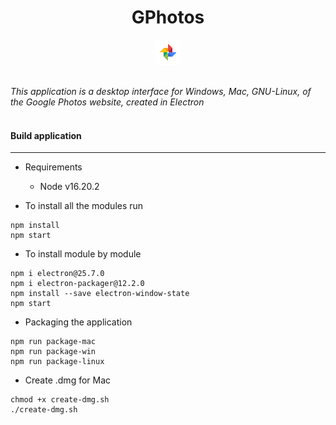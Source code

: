 <h1 align="center">GPhotos</h1>

<p align="center">
  <img src="https://github.com/fersilentt/gphotos/blob/main/assets/icons/icon.png" width="8%" />
</p>

<br/>
    <i>This application is a desktop interface for Windows, Mac, GNU-Linux, of the Google Photos website, created in Electron</i>
<br/>
<br/>


#### Build application
---

- Requirements

  - Node v16.20.2


- To install all the modules run

```
npm install
npm start
```

- To install module by module

```
npm i electron@25.7.0
npm i electron-packager@12.2.0
npm install --save electron-window-state
npm start
```

- Packaging the application

```
npm run package-mac
npm run package-win
npm run package-linux
```

- Create .dmg for Mac

```
chmod +x create-dmg.sh
./create-dmg.sh
```
